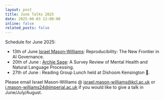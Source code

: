 ```yaml
---
layout: post
title: June Talks 2025
date: 2025-06-03 12:00:00
inline: false
related_posts: false
---
```


Schedule for June 2025:

- 13th of June [Israel Mason-Williams](https://www.linkedin.com/in/israelfmw/): Reproducibility: The New Frontier in AI Governance.
- 20th of June : [Archie Sage](https://www.linkedin.com/in/archie-sage-3388bb260/): A Survey Review of Mental Health and Natural Language Processing. 
- 27th of June : Reading Group Lunch held at Dishoom Kensington 🥘.

Please email Israel Mason-Williams @ <israel.mason-williams@kcl.ac.uk> or <i.mason-williams24@imperial.ac.uk> if you would like to give a talk in June/July/August. 
